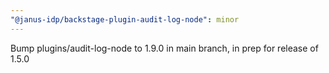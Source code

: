 ```yaml
---
"@janus-idp/backstage-plugin-audit-log-node": minor
---
```


Bump plugins/audit-log-node to 1.9.0 in main branch, in prep for release of 1.5.0

